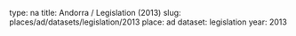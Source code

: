 type: na
title: Andorra / Legislation (2013)
slug: places/ad/datasets/legislation/2013
place: ad
dataset: legislation
year: 2013
